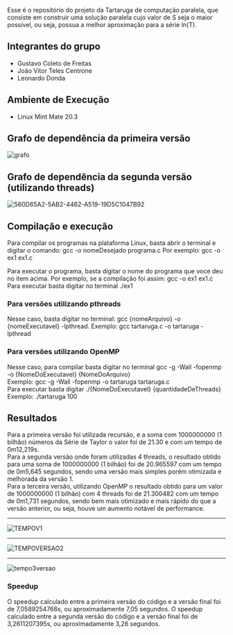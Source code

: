 
Esse é o repositório do projeto da Tartaruga de computação paralela, que consiste em 
construir uma solução paralela cujo valor de S seja o maior possível, ou seja,
possua a melhor aproximação para a série ln(T).

## Integrantes do grupo

- Gustavo Coleto de Freitas
- João Vitor Teles Centrone
- Leonardo Donda

## Ambiente de Execução
- Linux Mint Mate 20.3

## Grafo de dependência da primeira versão


![grafo](https://user-images.githubusercontent.com/62111019/167527932-3af0195c-c2eb-42e8-8023-0ac1aff2db9d.PNG)

## Grafo de dependência da segunda versão (utilizando threads)

![560D65A2-5AB2-4462-A519-19D5C1047B92](https://user-images.githubusercontent.com/71039126/167527163-62e8630e-7d17-4d94-bd6a-b5f92c5b876f.png)

## Compilação e execução

Para compilar os programas na plataforma Linux, basta abrir o terminal e digitar o comando: gcc -o nomeDesejado programa.c Por exemplo: gcc -o ex1 ex1.c

Para executar o programa, basta digitar o nome do programa que voce deu no item acima. Por exemplo, se a compilação foi assim: gcc -o ex1 ex1.c Para executar basta digitar no terminal ./ex1

### Para versões utilizando pthreads
Nesse caso, basta digitar no terminal: gcc {nomeArquivo} -o {nomeExecutavel} -lpthread.
Exemplo: gcc tartaruga.c -o tartaruga -lpthread

### Para versões utilizando OpenMP
Nesse caso, para compilar basta digitar no terminal gcc -g -Wall -fopenmp -o {NomeDoExecutavel} {NomeDoArquivo}<br/>
Exemplo: gcc -g -Wall -fopenmp -o tartaruga tartaruga.c<br/>
Para executar basta digitar ./{NomeDoExecutavel} {quantidadeDeThreads}<br/>
Exemplo: ./tartaruga 100

## Resultados

Para a primeira versão foi utilizada recursão, e a soma com 1000000000 (1 bilhão) números da Série de Taylor o valor foi de 21.30 e com um tempo de 0m12,219s.<br/>
Para a segunda versão onde foram utilizadas 4 threads, o resultado obtido para uma soma de 1000000000 (1 bilhão) foi de 20.965597 com um tempo de 0m5,645 segundos, sendo uma versão mais simples porém otimizada e melhorada da versão 1.</br>
Para a terceira versão, utilizando OpenMP o resultado obtido para um valor de 1000000000 (1 bilhão) com 4 threads foi de 21.300482 com um tempo de 0m1,731 segundos, sendo bem mais otimizado e mais rápido do que a versão anterior, ou seja, houve um aumento notável de performance.<br/>

---

![TEMPOV1](https://user-images.githubusercontent.com/62111019/171464492-4513e411-8bdf-4fd6-8636-25d46dd9f388.PNG)

---

![TEMPOVERSAO2](https://user-images.githubusercontent.com/62111019/171066359-a4561f83-b98f-4ec3-9272-2d3ce052d444.png)

---

![tempo3versao](https://user-images.githubusercontent.com/62111019/171066742-4237e9e6-6970-4747-a10b-a292323c41d5.PNG)


### Speedup
O speedup calculado entre a primeira versão do código e a versão final foi de 7,0589254766s, ou aproximadamente 7,05 segundos.
O speedup calculado entre a segunda versão do código e a versão final foi de 3,2611207395s, ou aproximadamente 3,26 segundos.
